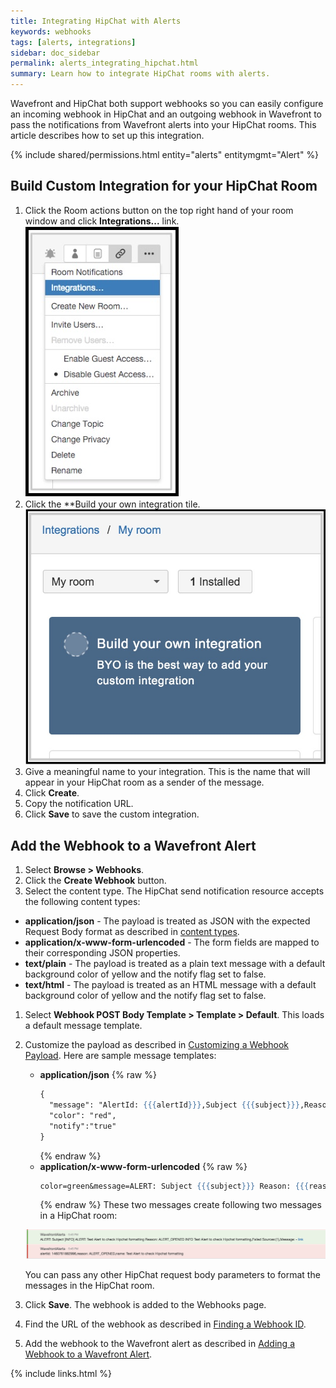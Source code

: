 ```yaml
---
title: Integrating HipChat with Alerts
keywords: webhooks
tags: [alerts, integrations]
sidebar: doc_sidebar
permalink: alerts_integrating_hipchat.html
summary: Learn how to integrate HipChat rooms with alerts.
---
```


Wavefront and HipChat both support webhooks so you can easily configure an incoming webhook in HipChat and an outgoing webhook in Wavefront to pass the notifications from Wavefront alerts into your HipChat rooms. This article describes how to set up this integration.
 
{% include shared/permissions.html entity="alerts" entitymgmt="Alert" %}


## Build Custom Integration for your HipChat Room

1. Click the Room actions button on the top right hand of your room window and click **Integrations...** link.
  ![hc_room_actions](images/hc_room_actions.png)
1. Click the **Build your own integration tile.
  ![hc_integration](images/hc_integration.png)
1. Give a meaningful name to your integration. This is the name that will appear in your HipChat room as a sender of the message.
1. Click **Create**.
1. Copy the notification URL.
1. Click **Save** to save the custom integration.
 
## Add the Webhook to a Wavefront Alert
 1. Select **Browse > Webhooks**.
 1. Click the **Create Webhook** button.
 1. Select the content type. The HipChat send notification resource accepts the following content types:
  - **application/json** - The payload is treated as JSON with the expected Request Body format as described in [content types](https://www.hipchat.com/docs/apiv2/method/send_room_notification).
  - **application/x-www-form-urlencoded** - The form fields are mapped to their corresponding JSON properties.
  - **text/plain** - The payload is treated as a plain text message with a default background color of yellow and the notify flag set to false.
  - **text/html** - The payload is treated as an HTML message with a default background color of yellow and the notify flag set to false.
 1. Select **Webhook POST Body Template > Template > Default**.  This loads a default message template.
 1. Customize the payload as described in [Customizing a Webhook Payload](alerts_integrating_webhooks#customizing-a-webhook-payload). Here are sample message templates:

    - **application/json**
      {% raw %}
      ```handlebars
      {
        "message": "AlertId: {{{alertId}}},Subject {{{subject}}},Reason: {{{reason}}},Name: {{#jsonEscape}}{{{name}}}{{/jsonEscape}}",
        "color": "red",
        "notify":"true"
      }
      ```
      {% endraw %}
    - **application/x-www-form-urlencoded**
      {% raw %}
      ```handlebars
      color=green&message=ALERT: Subject {{{subject}}} Reason: {{{reason}}} {{{severity}}} {{{name}}},Failed Sources:{{{hostsFailingMessage}}},Message: {{{errorMessage}}} -%20  <a href={{{url}}}>link</a>
      ```
      {% endraw %}
    These two messages create following two messages in a HipChat room:

    ![hc_message](images/hc_message.png)

    You can pass any other HipChat request body parameters to format the messages in the HipChat room.

 1. Click **Save**. The webhook is added to the Webhooks page.
 1. Find the URL of the webhook as described in [Finding a Webhook ID](alerts_integrating_webhooks#finding-a-webhook-id).
 1. Add the webhook to the Wavefront alert as described in [Adding a Webhook to a Wavefront Alert](alerts_integrating_webhooks#adding-a-webhook-to-a-wavefront-alert).

{% include links.html %}
